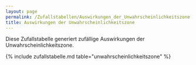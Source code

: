 ```yaml
---
layout: page
permalink: /Zufallstabellen/Auswirkungen_der_Unwahrscheinlichkeitszone
title: Auswirkungen der Unwahrscheinlichkeitszone
---
```




Diese Zufallstabelle generiert zufällige Auswirkungen der Unwahrscheinlichkeitszone.

{% include zufallstabelle.md table="unwahrscheinlichkeitszone" %}

